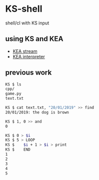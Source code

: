 # KS-shell
shell/cl with KS input

## using KS and KEA

- [KEA stream](https://github.com/KEA-corp/KEA-stream)
- [KEA interpreter](https://github.com/KEA-corp/simple-py)

## previous work
```sh
KS $ ls
cpp/
game.py
text.txt

KS $ cat text.txt, "20/01/2019" >> find
20/01/2019: the dog is brown

KS $ 1, 0 >> and
0

KS $ 0 > $i
KS $ 5 > LOOP
KS $    $i + 1 > $i > print
KS $    END
1
2
3
4
5
```